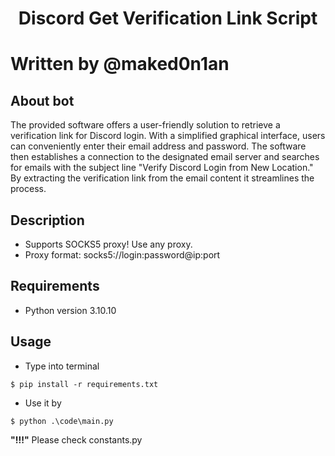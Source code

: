 <h1 align="center">Discord Get Verification Link Script<h1>

Written by @maked0n1an

<h2>About bot</h2>
The provided software offers a user-friendly solution to retrieve a verification link for Discord login. With a simplified graphical interface, users can conveniently enter their email address and password. The software then establishes a connection to the designated email server and searches for emails with the subject line "Verify Discord Login from New Location." By extracting the verification link from the email content it streamlines the process.</br>

## Description
- Supports SOCKS5 proxy! Use any proxy.
- Proxy format: socks5://login:password@ip:port

## Requirements
- Python version 3.10.10

## Usage 
- Type into terminal
<pre><code>$ pip install -r requirements.txt</code></pre>
- Use it by
<pre><code>$ python .\code\main.py</code></pre>

**"!!!"** Please check constants.py
